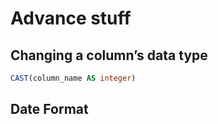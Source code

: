 # Advance stuff

## Changing a column’s data type
```sql
CAST(column_name AS integer)
```

## Date Format


